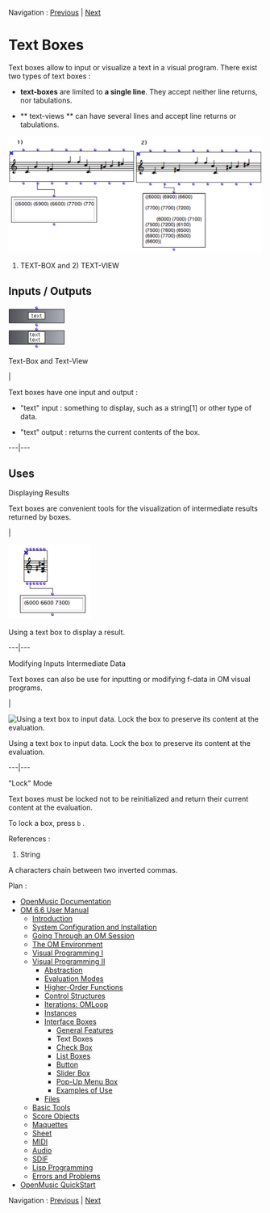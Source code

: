 
Navigation : [Previous](GeneralFeatures "page précédente\(General
Features\)") | [Next](CheckBox "Next\(Check Box\)")

# Text Boxes

Text boxes allow to input or visualize a text in a visual program. There exist
two types of text boxes :

  * **text-boxes** are limited to **a single line**. They accept neither line returns, nor tabulations.

  * ** text-views  ** can have several lines and accept line returns or tabulations.

![1\) TEXT-BOX and 2\) TEXT-VIEW](../res/textview.png)

1) TEXT-BOX and 2) TEXT-VIEW

## Inputs / Outputs

![Text-Box and Text-View](../res/textbox1.png)

Text-Box and Text-View

|

Text boxes have one input and output :

  * "text" input : something to display, such as a  string[1] or other type of data.

  * "text" output : returns the current contents of the box.

  
  
---|---  
  
## Uses

Displaying Results

Text boxes are convenient tools for the visualization of intermediate results
returned by boxes.

|

![Using a text box to display a result.](../res/textdisplay.png)

Using a text box to display a result.  
  
---|---  
  
Modifying Inputs Intermediate Data

Text boxes can also be use for inputting or modifying f-data in OM visual
programs.

|

![Using a text box to input data. Lock the box to preserve its content at the
evaluation.](../res/textinput.png)

Using a text box to input data. Lock the box to preserve its content at the
evaluation.  
  
---|---  
  
"Lock" Mode

Text boxes must be locked not to be reinitialized and return their current
content at the evaluation.

To lock a box, press `b` .

References :

  1. String

A characters chain between two inverted commas.

Plan :

  * [OpenMusic Documentation](OM-Documentation)
  * [OM 6.6 User Manual](OM-User-Manual)
    * [Introduction](00-Sommaire)
    * [System Configuration and Installation](Installation)
    * [Going Through an OM Session](Goingthrough)
    * [The OM Environment](Environment)
    * [Visual Programming I](BasicVisualProgramming)
    * [Visual Programming II](AdvancedVisualProgramming)
      * [Abstraction](Abstraction)
      * [Evaluation Modes](EvalModes)
      * [Higher-Order Functions](HighOrder)
      * [Control Structures](Control)
      * [Iterations: OMLoop](OMLoop)
      * [Instances](Instances)
      * [Interface Boxes](InterfaceBoxes)
        * [General Features](GeneralFeatures)
        * Text Boxes
        * [Check Box](CheckBox)
        * [List Boxes](ListBoxes)
        * [Button](Button)
        * [Slider Box](Slider)
        * [Pop-Up Menu Box](MenuBoxes)
        * [Examples of Use](InterfaceExample)
      * [Files](Files)
    * [Basic Tools](BasicObjects)
    * [Score Objects](ScoreObjects)
    * [Maquettes](Maquettes)
    * [Sheet](Sheet)
    * [MIDI](MIDI)
    * [Audio](Audio)
    * [SDIF](SDIF)
    * [Lisp Programming](Lisp)
    * [Errors and Problems](errors)
  * [OpenMusic QuickStart](QuickStart-Chapters)

Navigation : [Previous](GeneralFeatures "page précédente\(General
Features\)") | [Next](CheckBox "Next\(Check Box\)")

